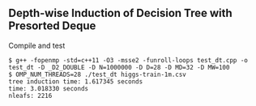 ## Depth-wise Induction of Decision Tree with Presorted Deque


Compile and test

```
$ g++ -fopenmp -std=c++11 -O3 -msse2 -funroll-loops test_dt.cpp -o test_dt -D _D2_DOUBLE -D N=1000000 -D D=28 -D MD=32 -D MW=100
$ OMP_NUM_THREADS=28 ./test_dt higgs-train-1m.csv
tree induction time: 1.617345 seconds
time: 3.018330 seconds
nleafs: 2216
```


